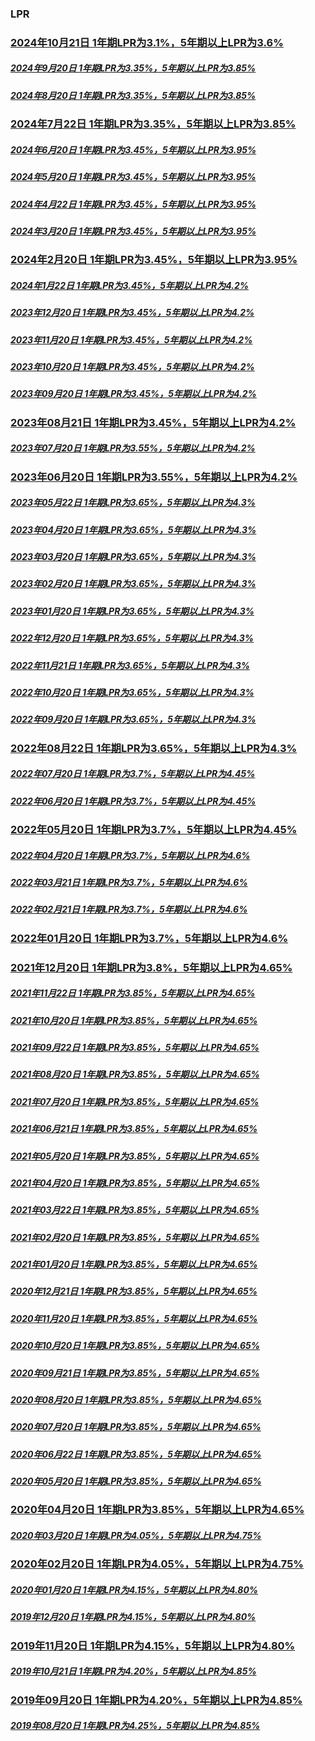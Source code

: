 ### LPR

### [2024年10月21日  1年期LPR为3.1%，5年期以上LPR为3.6%](http://www.pbc.gov.cn/zhengcehuobisi/125207/125213/125440/3876551/5482244/index.html)

##### [2024年9月20日  1年期LPR为3.35%，5年期以上LPR为3.85%](http://www.pbc.gov.cn/zhengcehuobisi/125207/125213/125440/3876551/5464069/index.html)

##### [2024年8月20日  1年期LPR为3.35%，5年期以上LPR为3.85%](http://www.pbc.gov.cn/zhengcehuobisi/125207/125213/125440/3876551/5434827/index.html)

### [2024年7月22日  1年期LPR为3.35%，5年期以上LPR为3.85%](http://www.pbc.gov.cn/zhengcehuobisi/125207/125213/125440/3876551/5410019/index.html)

##### [2024年6月20日  1年期LPR为3.45%，5年期以上LPR为3.95%](http://www.pbc.gov.cn/zhengcehuobisi/125207/125213/125440/3876551/5380534/index.html)

##### [2024年5月20日  1年期LPR为3.45%，5年期以上LPR为3.95%](http://www.pbc.gov.cn/zhengcehuobisi/125207/125213/125440/3876551/5356989/index.html)

##### [2024年4月22日  1年期LPR为3.45%，5年期以上LPR为3.95%](http://www.pbc.gov.cn/zhengcehuobisi/125207/125213/125440/3876551/5333907/index.html)

##### [2024年3月20日  1年期LPR为3.45%，5年期以上LPR为3.95%](http://www.pbc.gov.cn/zhengcehuobisi/125207/125213/125440/3876551/5283413/index.html)

### [2024年2月20日  1年期LPR为3.45%，5年期以上LPR为3.95%](http://www.pbc.gov.cn/zhengcehuobisi/125207/125213/125440/3876551/5242639/index.html)

##### [2024年1月22日  1年期LPR为3.45%，5年期以上LPR为4.2%](http://www.pbc.gov.cn/zhengcehuobisi/125207/125213/125440/3876551/5213262/index.html)

##### [2023年12月20日  1年期LPR为3.45%，5年期以上LPR为4.2%](http://www.pbc.gov.cn/zhengcehuobisi/125207/125213/125440/3876551/5175231/index.html)

##### [2023年11月20日  1年期LPR为3.45%，5年期以上LPR为4.2%](http://www.pbc.gov.cn/zhengcehuobisi/125207/125213/125440/3876551/5139163/index.html)

##### [2023年10月20日  1年期LPR为3.45%，5年期以上LPR为4.2%](http://www.pbc.gov.cn/zhengcehuobisi/125207/125213/125440/3876551/5106825/index.html)

##### [2023年09月20日  1年期LPR为3.45%，5年期以上LPR为4.2%](http://www.pbc.gov.cn/zhengcehuobisi/125207/125213/125440/3876551/5073637/index.html)

### [2023年08月21日  1年期LPR为3.45%，5年期以上LPR为4.2%](http://www.pbc.gov.cn/zhengcehuobisi/125207/125213/125440/3876551/5033439/index.html)

##### [2023年07月20日  1年期LPR为3.55%，5年期以上LPR为4.2%](http://www.pbc.gov.cn/zhengcehuobisi/125207/125213/125440/3876551/4994729/index.html)

### [2023年06月20日  1年期LPR为3.55%，5年期以上LPR为4.2%](http://www.pbc.gov.cn/zhengcehuobisi/125207/125213/125440/3876551/4965544/index.html)

##### [2023年05月22日  1年期LPR为3.65%，5年期以上LPR为4.3%](http://www.pbc.gov.cn/zhengcehuobisi/125207/125213/125440/3876551/4889196/index.html)

##### [2023年04月20日  1年期LPR为3.65%，5年期以上LPR为4.3%](http://www.pbc.gov.cn/zhengcehuobisi/125207/125213/125440/3876551/4858442/index.html)

##### [2023年03月20日  1年期LPR为3.65%，5年期以上LPR为4.3%](http://www.pbc.gov.cn/zhengcehuobisi/125207/125213/125440/3876551/4822002/index.html)

##### [2023年02月20日  1年期LPR为3.65%，5年期以上LPR为4.3%](http://www.pbc.gov.cn/zhengcehuobisi/125207/125213/125440/3876551/4797927/index.html)

##### [2023年01月20日  1年期LPR为3.65%，5年期以上LPR为4.3%](http://www.pbc.gov.cn/zhengcehuobisi/125207/125213/125440/3876551/4775194/index.html)

##### [2022年12月20日  1年期LPR为3.65%，5年期以上LPR为4.3%](http://www.pbc.gov.cn/zhengcehuobisi/125207/125213/125440/3876551/4740101/index.html)

##### [2022年11月21日  1年期LPR为3.65%，5年期以上LPR为4.3%](http://www.pbc.gov.cn/zhengcehuobisi/125207/125213/125440/3876551/4716444/index.html)

##### [2022年10月20日  1年期LPR为3.65%，5年期以上LPR为4.3%](http://www.pbc.gov.cn/zhengcehuobisi/125207/125213/125440/3876551/4686165/index.html)

##### [2022年09月20日  1年期LPR为3.65%，5年期以上LPR为4.3%](http://www.pbc.gov.cn/zhengcehuobisi/125207/125213/125440/3876551/4661802/index.html)

### [2022年08月22日  1年期LPR为3.65%，5年期以上LPR为4.3%](http://www.pbc.gov.cn/zhengcehuobisi/125207/125213/125440/3876551/4637027/index.html)

##### [2022年07月20日  1年期LPR为3.7%，5年期以上LPR为4.45%](http://www.pbc.gov.cn/zhengcehuobisi/125207/125213/125440/3876551/4611012/index.html)

##### [2022年06月20日  1年期LPR为3.7%，5年期以上LPR为4.45%](http://www.pbc.gov.cn/zhengcehuobisi/125207/125213/125440/3876551/4580399/index.html)

### [2022年05月20日  1年期LPR为3.7%，5年期以上LPR为4.45%](http://www.pbc.gov.cn/zhengcehuobisi/125207/125213/125440/3876551/4559923/index.html)

##### [2022年04月20日  1年期LPR为3.7%，5年期以上LPR为4.6%](http://www.pbc.gov.cn/zhengcehuobisi/125207/125213/125440/3876551/4534585/index.html)


##### [2022年03月21日  1年期LPR为3.7%，5年期以上LPR为4.6%](http://www.pbc.gov.cn/zhengcehuobisi/125207/125213/125440/3876551/4511720/index.html)

##### [2022年02月21日  1年期LPR为3.7%，5年期以上LPR为4.6%](http://www.pbc.gov.cn/zhengcehuobisi/125207/125213/125440/3876551/4475379/index.html)

### [2022年01月20日  1年期LPR为3.7%，5年期以上LPR为4.6%](http://www.pbc.gov.cn/zhengcehuobisi/125207/125213/125440/3876551/4453228/index.html)

### [2021年12月20日  1年期LPR为3.8%，5年期以上LPR为4.65%](http://www.pbc.gov.cn/zhengcehuobisi/125207/125213/125440/3876551/4419213/index.html)

##### [2021年11月22日  1年期LPR为3.85%，5年期以上LPR为4.65%](http://www.pbc.gov.cn/zhengcehuobisi/125207/125213/125440/3876551/4393921/index.html)

##### [2021年10月20日  1年期LPR为3.85%，5年期以上LPR为4.65%](http://www.pbc.gov.cn/zhengcehuobisi/125207/125213/125440/3876551/4364089/index.html)

##### [2021年09月22日  1年期LPR为3.85%，5年期以上LPR为4.65%](http://www.pbc.gov.cn/zhengcehuobisi/125207/125213/125440/3876551/4345607/index.html)

##### [2021年08月20日  1年期LPR为3.85%，5年期以上LPR为4.65%](http://www.pbc.gov.cn/zhengcehuobisi/125207/125213/125440/3876551/4321468/index.html)

##### [2021年07月20日  1年期LPR为3.85%，5年期以上LPR为4.65%](http://www.pbc.gov.cn/zhengcehuobisi/125207/125213/125440/3876551/4295590/index.html)

##### [2021年06月21日  1年期LPR为3.85%，5年期以上LPR为4.65%](http://www.pbc.gov.cn/zhengcehuobisi/125207/125213/125440/3876551/4272747/index.html)

##### [2021年05月20日  1年期LPR为3.85%，5年期以上LPR为4.65%](http://www.pbc.gov.cn/zhengcehuobisi/125207/125213/125440/3876551/4251858/index.html)

##### [2021年04月20日  1年期LPR为3.85%，5年期以上LPR为4.65%](http://www.pbc.gov.cn/zhengcehuobisi/125207/125213/125440/3876551/4235022/index.html)

##### [2021年03月22日  1年期LPR为3.85%，5年期以上LPR为4.65%](http://www.pbc.gov.cn/zhengcehuobisi/125207/125213/125440/3876551/4211266/index.html)

##### [2021年02月20日  1年期LPR为3.85%，5年期以上LPR为4.65%](http://www.pbc.gov.cn/zhengcehuobisi/125207/125213/125440/3876551/4193579/index.html)

##### [2021年01月20日  1年期LPR为3.85%，5年期以上LPR为4.65%](http://www.pbc.gov.cn/zhengcehuobisi/125207/125213/125440/3876551/4165949/index.html)

##### [2020年12月21日  1年期LPR为3.85%，5年期以上LPR为4.65%](http://www.pbc.gov.cn/zhengcehuobisi/125207/125213/125440/3876551/4146896/index.html)

##### [2020年11月20日  1年期LPR为3.85%，5年期以上LPR为4.65%](http://www.pbc.gov.cn/zhengcehuobisi/125207/125213/125440/3876551/4130813/index.html)

##### [2020年10月20日  1年期LPR为3.85%，5年期以上LPR为4.65%](http://www.pbc.gov.cn/zhengcehuobisi/125207/125213/125440/3876551/4112394/index.html)

##### [2020年09月21日  1年期LPR为3.85%，5年期以上LPR为4.65%](http://www.pbc.gov.cn/zhengcehuobisi/125207/125213/125440/3876551/4099243/index.html)

##### [2020年08月20日  1年期LPR为3.85%，5年期以上LPR为4.65%](http://www.pbc.gov.cn/zhengcehuobisi/125207/125213/125440/3876551/4074794/index.html)

##### [2020年07月20日  1年期LPR为3.85%，5年期以上LPR为4.65%](http://www.pbc.gov.cn/zhengcehuobisi/125207/125213/125440/3876551/4058977/index.html)

##### [2020年06月22日  1年期LPR为3.85%，5年期以上LPR为4.65%](http://www.pbc.gov.cn/zhengcehuobisi/125207/125213/125440/3876551/4043032/index.html)

##### [2020年05月20日  1年期LPR为3.85%，5年期以上LPR为4.65%](http://www.pbc.gov.cn/zhengcehuobisi/125207/125213/125440/3876551/4026122/index.html)

### [2020年04月20日  1年期LPR为3.85%，5年期以上LPR为4.65%](http://www.pbc.gov.cn/zhengcehuobisi/125207/125213/125440/3876551/4010183/index.html)

##### [2020年03月20日  1年期LPR为4.05%，5年期以上LPR为4.75%](http://www.pbc.gov.cn/zhengcehuobisi/125207/125213/125440/3876551/3992226/index.html)

### [2020年02月20日  1年期LPR为4.05%，5年期以上LPR为4.75%](http://www.pbc.gov.cn/zhengcehuobisi/125207/125213/125440/3876551/3974469/index.html)

##### [2020年01月20日  1年期LPR为4.15%，5年期以上LPR为4.80%](http://www.pbc.gov.cn/zhengcehuobisi/125207/125213/125440/3876551/3962392/index.html)

##### [2019年12月20日  1年期LPR为4.15%，5年期以上LPR为4.80%](http://www.pbc.gov.cn/zhengcehuobisi/125207/125213/125440/3876551/3943007/index.html)

### [2019年11月20日  1年期LPR为4.15%，5年期以上LPR为4.80%](http://www.pbc.gov.cn/zhengcehuobisi/125207/125213/125440/3876551/3924330/index.html)

##### [2019年10月21日  1年期LPR为4.20%，5年期以上LPR为4.85%](http://www.pbc.gov.cn/zhengcehuobisi/125207/125213/125440/3876551/3905920/index.html)

### [2019年09月20日  1年期LPR为4.20%，5年期以上LPR为4.85%](http://www.pbc.gov.cn/zhengcehuobisi/125207/125213/125440/3876551/3892864/index.html)

##### [2019年08月20日  1年期LPR为4.25%，5年期以上LPR为4.85%](http://www.pbc.gov.cn/zhengcehuobisi/125207/125213/125440/3876551/3877436/index.html)
